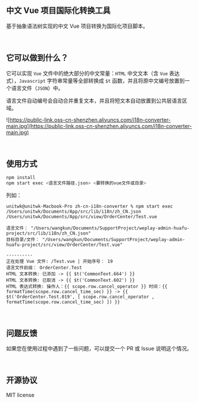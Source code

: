 中文 Vue 项目国际化转换工具
-----
基于抽象语法树实现的中文 Vue 项目转换为国际化项目脚本。

<br />

它可以做到什么？
-----
它可以实现  `Vue` 文件中的绝大部分的中文常量：`HTML` 中文文本（含 `Vue` 表达式），`Javascript` 字符串常量等全部转换成 `$t` 函数，并且将原中文编号放置到一个语言文件（`JSON`）中。

语言文件自动编号会自动合并重复文本，并且将短文本自动放置到公共层语言区域。

![https://public-link.oss-cn-shenzhen.aliyuncs.com/i18n-converter-main.jpg](https://public-link.oss-cn-shenzhen.aliyuncs.com/i18n-converter-main.jpg)


<br />

使用方式
-----
```bash
npm install
npm start exec <语言文件路径.json> <要转换的vue文件或目录>
```

列如：

```
unitwk@unitwk-Macbook-Pro zh-cn-i18n-converter % npm start exec /Users/unitwk/Documents/App/src/lib/i18n/zh_CN.json /Users/unitwk/Documents/App/src/view/OrderCenter/Test.vue

语言文件： "/Users/wangkun/Documents/SupportProject/weplay-admin-huafu-project/src/lib/i18n/zh_CN.json"
目标目录/文件： "/Users/wangkun/Documents/SupportProject/weplay-admin-huafu-project/src/view/OrderCenter/Test.vue"

----------
正在处理 Vue 文件: /Test.vue | 开始序号： 19
语言文件前缀： OrderCenter.Test
HTML 文本转换: 已添加 -> {{ $t('CommonText.664') }}
HTML 文本转换: 已取消 -> {{ $t('CommonText.602') }}
HTML 表达式转换: 操作人：{{ scope.row.cancel_operator }} 时间：{{ formatTime(scope.row.cancel_time_sec) }} -> {{ $t('OrderCenter.Test.019', [ scope.row.cancel_operator , formatTime(scope.row.cancel_time_sec) ]) }}

```

<br />

问题反馈
-----
如果您在使用过程中遇到了一些问题，可以提交一个 PR 或 Issue 说明这个情况。

<br />

开源协议
-----
MIT license

<br />

